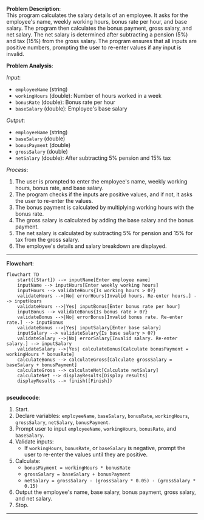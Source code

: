 **Problem Description**:  
This program calculates the salary details of an employee. It asks for the employee's name, weekly working hours, bonus rate per hour, and base salary. The program then calculates the bonus payment, gross salary, and net salary. The net salary is determined after subtracting a pension (5%) and tax (15%) from the gross salary. The program ensures that all inputs are positive numbers, prompting the user to re-enter values if any input is invalid.

**Problem Analysis**:  

*Input*:  
- `employeeName` (string)  
- `workingHours` (double): Number of hours worked in a week  
- `bonusRate` (double): Bonus rate per hour  
- `baseSalary` (double): Employee's base salary  

*Output*:  
- `employeeName` (string)  
- `baseSalary` (double)  
- `bonusPayment` (double)  
- `grossSalary` (double)  
- `netSalary` (double): After subtracting 5% pension and 15% tax  

*Process*:  
1. The user is prompted to enter the employee's name, weekly working hours, bonus rate, and base salary.
2. The program checks if the inputs are positive values, and if not, it asks the user to re-enter the values.
3. The bonus payment is calculated by multiplying working hours with the bonus rate.
4. The gross salary is calculated by adding the base salary and the bonus payment.
5. The net salary is calculated by subtracting 5% for pension and 15% for tax from the gross salary.
6. The employee's details and salary breakdown are displayed.

---

  **Flowchart**:  

```mermaid
flowchart TD
    start([Start]) --> inputName[Enter employee name]
    inputName --> inputHours[Enter weekly working hours]
    inputHours --> validateHours{Is working hours > 0?}
    validateHours -->|No| errorHours[Invalid hours. Re-enter hours.] --> inputHours
    validateHours -->|Yes| inputBonus[Enter bonus rate per hour]
    inputBonus --> validateBonus{Is bonus rate > 0?}
    validateBonus -->|No| errorBonus[Invalid bonus rate. Re-enter rate.] --> inputBonus
    validateBonus -->|Yes| inputSalary[Enter base salary]
    inputSalary --> validateSalary{Is base salary > 0?}
    validateSalary -->|No| errorSalary[Invalid salary. Re-enter salary.] --> inputSalary
    validateSalary -->|Yes| calculateBonus[Calculate bonusPayment = workingHours * bonusRate]
    calculateBonus --> calculateGross[Calculate grossSalary = baseSalary + bonusPayment]
    calculateGross --> calculateNet[Calculate netSalary]
    calculateNet --> displayResults[Display results]
    displayResults --> finish([Finish])


```
**pseudocode**:  

1. Start.  
2. Declare variables: `employeeName`, `baseSalary`, `bonusRate`, `workingHours`, `grossSalary`, `netSalary`, `bonusPayment`.  
3. Prompt user to input `employeeName`, `workingHours`, `bonusRate`, and `baseSalary`.  
4. Validate inputs:
   - If `workingHours`, `bonusRate`, or `baseSalary` is negative, prompt the user to re-enter the values until they are positive.
5. Calculate:
   - `bonusPayment = workingHours * bonusRate`
   - `grossSalary = baseSalary + bonusPayment`
   - `netSalary = grossSalary - (grossSalary * 0.05) - (grossSalary * 0.15)`
6. Output the employee's name, base salary, bonus payment, gross salary, and net salary.  
7. Stop.

---

